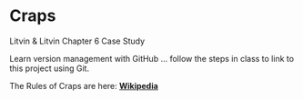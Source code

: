 # Craps
Litvin &amp; Litvin Chapter 6 Case Study
<p></p>
<p>Learn version management with GitHub ... follow the steps in class to link to this project using Git.</p>
<p>The Rules of Craps are here: <b><a href="https://en.wikipedia.org/wiki/Craps#Rules_of_play" target="_blank"">Wikipedia</a></b>
